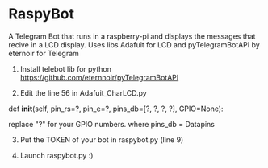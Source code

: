 # RaspyBot

A Telegram Bot that runs in a raspberry-pi and displays the messages that recive in a LCD display. Uses libs Adafuit for LCD and pyTelegramBotAPI by eternoir for Telegram

1) Install telebot lib for python https://github.com/eternnoir/pyTelegramBotAPI

2) Edit the line 56 in Adafuit_CharLCD.py   

def __init__(self, pin_rs=?, pin_e=?, pins_db=[?, ?, ?, ?], GPIO=None):  

replace "?" for your GPIO numbers.
where pins_db = Datapins

3) Put the TOKEN of your bot in raspybot.py (line 9) 

4) Launch raspybot.py :)
